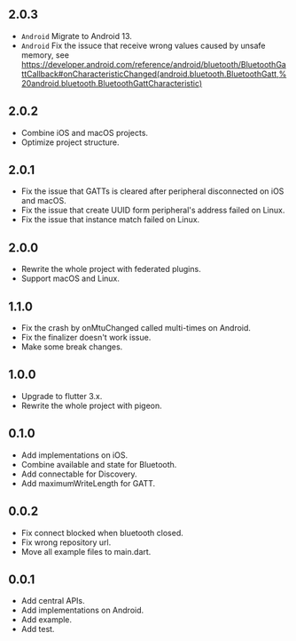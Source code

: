 ## 2.0.3

- `Android` Migrate to Android 13.
- `Android` Fix the issuce that receive wrong values caused by unsafe memory, see https://developer.android.com/reference/android/bluetooth/BluetoothGattCallback#onCharacteristicChanged(android.bluetooth.BluetoothGatt,%20android.bluetooth.BluetoothGattCharacteristic)

## 2.0.2

- Combine iOS and macOS projects.
- Optimize project structure.

## 2.0.1

- Fix the issue that GATTs is cleared after peripheral disconnected on iOS and macOS.
- Fix the issue that create UUID form peripheral's address failed on Linux.
- Fix the issue that instance match failed on Linux.

## 2.0.0

- Rewrite the whole project with federated plugins.
- Support macOS and Linux.

## 1.1.0

- Fix the crash by onMtuChanged called multi-times on Android.
- Fix the finalizer doesn't work issue.
- Make some break changes.

## 1.0.0

- Upgrade to flutter 3.x.
- Rewrite the whole project with pigeon.

## 0.1.0

- Add implementations on iOS.
- Combine available and state for Bluetooth.
- Add connectable for Discovery.
- Add maximumWriteLength for GATT.

## 0.0.2

- Fix connect blocked when bluetooth closed.
- Fix wrong repository url.
- Move all example files to main.dart.

## 0.0.1

- Add central APIs.
- Add implementations on Android.
- Add example.
- Add test.
